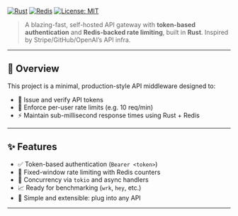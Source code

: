 [![Rust](https://img.shields.io/badge/Rust-Performance-orange?logo=rust)](https://www.rust-lang.org/)
[![Redis](https://img.shields.io/badge/Redis-Caching-red?logo=redis)](https://redis.io/)
[![License: MIT](https://img.shields.io/badge/license-MIT-blue.svg)](LICENSE)

> A blazing-fast, self-hosted API gateway with **token-based authentication** and **Redis-backed rate limiting**, built in **Rust**. Inspired by Stripe/GitHub/OpenAI’s API infra.

---

## 📌 Overview

This project is a minimal, production-style API middleware designed to:

- 🔐 Issue and verify API tokens
- 🚦 Enforce per-user rate limits (e.g. 10 req/min)
- ⚡ Maintain sub-millisecond response times using Rust + Redis

---

## ✨ Features

- ✅ Token-based authentication (`Bearer <token>`)
- 🚀 Fixed-window rate limiting with Redis counters
- 🧵 Concurrency via `tokio` and async handlers
- 📈 Ready for benchmarking (`wrk`, `hey`, etc.)
- 🔧 Simple and extensible: plug into any API

---
